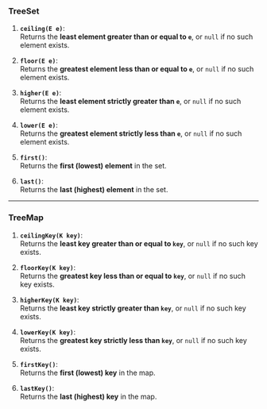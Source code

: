 ### **TreeSet**

1. **`ceiling(E e)`**:  
    Returns the **least element greater than or equal to `e`**, or `null` if no such element exists.
    
2. **`floor(E e)`**:  
    Returns the **greatest element less than or equal to `e`**, or `null` if no such element exists.
    
3. **`higher(E e)`**:  
    Returns the **least element strictly greater than `e`**, or `null` if no such element exists.
    
4. **`lower(E e)`**:  
    Returns the **greatest element strictly less than `e`**, or `null` if no such element exists.
    
5. **`first()`**:  
    Returns the **first (lowest) element** in the set.
    
6. **`last()`**:  
    Returns the **last (highest) element** in the set.
    

---

### **TreeMap**

1. **`ceilingKey(K key)`**:  
    Returns the **least key greater than or equal to `key`**, or `null` if no such key exists.
    
2. **`floorKey(K key)`**:  
    Returns the **greatest key less than or equal to `key`**, or `null` if no such key exists.
    
3. **`higherKey(K key)`**:  
    Returns the **least key strictly greater than `key`**, or `null` if no such key exists.
    
4. **`lowerKey(K key)`**:  
    Returns the **greatest key strictly less than `key`**, or `null` if no such key exists.
    
5. **`firstKey()`**:  
    Returns the **first (lowest) key** in the map.
    
6. **`lastKey()`**:  
    Returns the **last (highest) key** in the map.
    
